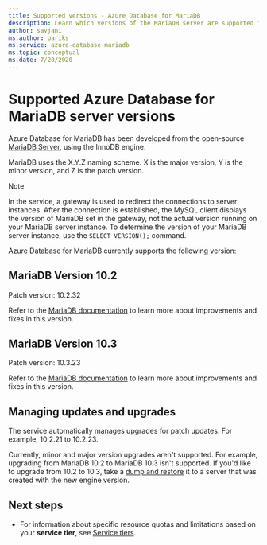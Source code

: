 ```yaml
---
title: Supported versions - Azure Database for MariaDB
description: Learn which versions of the MariaDB server are supported in the Azure Database for MariaDB service.
author: savjani
ms.author: pariks
ms.service: azure-database-mariadb
ms.topic: conceptual
ms.date: 7/20/2020
---
```

# Supported Azure Database for MariaDB server versions

Azure Database for MariaDB has been developed from the open-source [MariaDB Server](https://downloads.mariadb.org/), using the InnoDB engine.

MariaDB uses the X.Y.Z naming scheme. X is the major version, Y is the minor version, and Z is the patch version.

> [!NOTE]
> In the service, a gateway is used to redirect the connections to server instances. After the connection is established, the MySQL client displays the version of MariaDB set in the gateway, not the actual version running on your MariaDB server instance. To determine the version of your MariaDB server instance, use the `SELECT VERSION();` command.

Azure Database for MariaDB currently supports the following version:

## MariaDB Version 10.2

Patch version: 10.2.32

Refer to the [MariaDB documentation](https://mariadb.com/kb/en/mariadb-10232-release-notes/) to learn more about improvements and fixes in this version.

## MariaDB Version 10.3

Patch version: 10.3.23

Refer to the [MariaDB documentation](https://mariadb.com/kb/en/mariadb-10323-release-notes/) to learn more about improvements and fixes in this version.

## Managing updates and upgrades
The service automatically manages upgrades for patch updates. For example, 10.2.21 to 10.2.23.  

Currently, minor and major version upgrades aren't supported. For example, upgrading from MariaDB 10.2 to MariaDB 10.3 isn't supported. If you'd like to upgrade from 10.2 to 10.3, take a [dump and restore](./howto-migrate-dump-restore.md) it to a server that was created with the new engine version.

## Next steps

- For information about specific resource quotas and limitations based on your **service tier**, see [Service tiers](./concepts-pricing-tiers.md).

